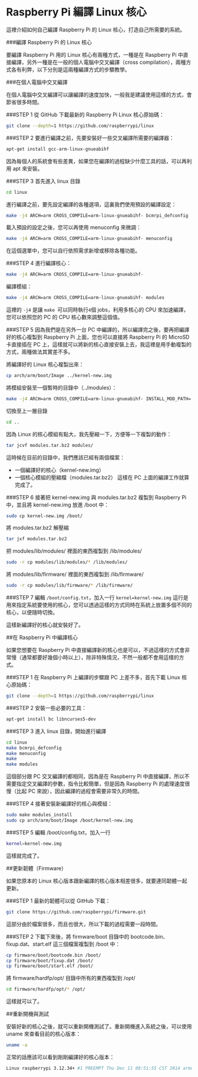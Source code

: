# Raspberry Pi 編譯 Linux 核心

這裡介紹如何自己編譯 Raspberry Pi 的 Linux 核心，打造自己所需要的系統。

###編譯 Raspberry Pi 的 Linux 核心

要編譯 Raspberry Pi 用的 Linux 核心有兩種方式，一種是在 Raspberry Pi 中直接編譯，另外一種是在一般的個人電腦中交叉編譯（cross compilation），兩種方式各有利弊，以下分別是這兩種編譯方式的步驟教學。

###在個人電腦中交叉編譯

在個人電腦中交叉編譯可以讓編譯的速度加快，一般我是建議使用這樣的方式，會節省很多時間。


###STEP 1
從 GitHub 下載最新的 Raspberry Pi Linux 核心原始碼：
```sh
git clone --depth=1 https://github.com/raspberrypi/linux
```

###STEP 2
要進行編譯之前，先要安裝好一些交叉編譯所需要的編譯器：
```sh
apt-get install gcc-arm-linux-gnueabihf
```

因為每個人的系統會有些差異，如果您在編譯的過程缺少什麼工具的話，可以再利用 apt 來安裝。

###STEP 3
首先進入 linux 目錄
```sh
cd linux
```

進行編譯之前，要先設定編譯的各種選項，這裏我們使用預設的編譯設定：
```sh
make -j4 ARCH=arm CROSS_COMPILE=arm-linux-gnueabihf- bcmrpi_defconfig
```

載入預設的設定之後，您可以再使用 menuconfig 來微調：
```sh
make -j4 ARCH=arm CROSS_COMPILE=arm-linux-gnueabihf- menuconfig
```

在這個選單中，您可以自行依照需求新增或移除各種功能。


###STEP 4
進行編譯核心：
```sh
make -j4 ARCH=arm CROSS_COMPILE=arm-linux-gnueabihf-
```

編譯模組：

```sh
make -j4 ARCH=arm CROSS_COMPILE=arm-linux-gnueabihf- modules
```

這裡的 `-j4` 是讓 `make `可以同時執行` 4 `個 jobs，利用多核心的 CPU 來加速編譯，您可以依照您的 PC 的 CPU 核心數來調整這個值。

###STEP 5
因為我們是在另外一台 PC 中編譯的，所以編譯完之後，要再把編譯好的核心複製到 Raspberry Pi 上面，您也可以直接將 Raspberry Pi 的 MicroSD 卡直接插在 PC 上，這樣就可以將新的核心直接安裝上去，我這裡是用手動複製的方式，兩種做法其實差不多。

將編譯好的 Linux 核心複製出來：
```sh
cp arch/arm/boot/Image ../kernel-new.img
```

將模組安裝至一個暫時的目錄中（../modules）：
```sh
make -j4 ARCH=arm CROSS_COMPILE=arm-linux-gnueabihf- INSTALL_MOD_PATH=../modules modules_install
```

切換至上一層目錄
```sh
cd ..
```

因為 Linux 的核心模組有點大，我先壓縮一下，方便等一下複製的動作：
```sh
tar jcvf modules.tar.bz2 modules/
```

這時候在目前的目錄中，我們應該已經有兩個檔案：
- 一個編譯好的核心（kernel-new.img）
- 一個核心模組的壓縮檔（modules.tar.bz2）
這樣在 PC 上面的編譯工作就算完成了。

###STEP 6
接著把 kernel-new.img 與 modules.tar.bz2 複製到 Raspberry Pi 中，並且將 kernel-new.img 放進 /boot 中：
```sh
sudo cp kernel-new.img /boot/
```

將 modules.tar.bz2 解壓縮
```sh
tar jxf modules.tar.bz2
```

把 modules/lib/modules/ 裡面的東西複製到 /lib/modules/
```sh
sudo -r cp modules/lib/modules/* /lib/modules/
```

將 modules/lib/firmware/ 裡面的東西複製到 /lib/firmware/
```sh
sudo -r cp modules/lib/firmware/* /lib/firmware/
```
###STEP 7
編輯 `/boot/config.txt`，加入一行
`kernel=kernel-new.img`
這行是用來指定系統要使用的核心，您可以透過這樣的方式同時在系統上放置多個不同的核心，以便隨時切換。

這樣新編譯好的核心就安裝好了。


##在 Raspberry Pi 中編譯核心

如果您想要在 Raspberry Pi 中直接編譯新的核心也是可以，不過這樣的方式會非常慢（通常都要好幾個小時以上），除非特殊情況，不然一般都不會用這樣的方式。

###STEP 1
在 Raspberry Pi 上編譯的步驟跟 PC 上差不多，首先下載 Linux 核心原始碼：
```sh
git clone --depth=1 https://github.com/raspberrypi/linux
```

###STEP 2
安裝一些必要的工具：
```sh
apt-get install bc libncurses5-dev
```
###STEP 3
進入 linux 目錄，開始進行編譯
```sh
cd linux
make bcmrpi_defconfig
make menuconfig
make
make modules
```

這個部分跟 PC 交叉編譯的都相同，因為是在 Raspberry Pi 中直接編譯，所以不需要指定交叉編譯的參數，指令比較簡單，但是因為 Raspberry Pi 的處理速度很慢（比起 PC 來說），因此編譯的過程會需要非常久的時間。

###STEP 4
接著安裝新編譯好的核心與模組：
```sh
sudo make modules_install
sudo cp arch/arm/boot/Image /boot/kernel-new.img
```
###STEP 5
編輯 /boot/config.txt，加入一行
```sh
kernel=kernel-new.img
```
這樣就完成了。


##更新韌體（Firmware）

如果您原本的 Linux 核心版本跟新編譯的核心版本相差很多，就要連同韌體一起更新。

###STEP 1
最新的韌體可以從 GitHub 下載：
```sh
git clone https://github.com/raspberrypi/firmware.git
```

這部分由於檔案很多，而且也很大，所以下載的過程需要一段時間。

###STEP 2
下載下來後，將 firmware/boot 目錄中的 bootcode.bin、fixup.dat、start.elf 這三個檔案複製到 /boot 中：
```sh
cp firmware/boot/bootcode.bin /boot/
cp firmware/boot/fixup.dat /boot/
cp firmware/boot/start.elf /boot/
```
將 firmware/hardfp/opt/ 目錄中所有的東西複製到 /opt/

```sh
cd firmware/hardfp/opt/* /opt/
```

這樣就可以了。

##重新開機與測試

安裝好新的核心之後，就可以重新開機測試了。重新開機進入系統之後，可以使用 uname 來查看目前的核心版本：
```sh
uname -a
```

正常的話應該可以看到剛剛編譯好的核心版本：

```sh
Linux raspberrypi 3.12.34+ #1 PREEMPT Thu Dec 11 08:51:55 CST 2014 armv6l GNU/Linux
```